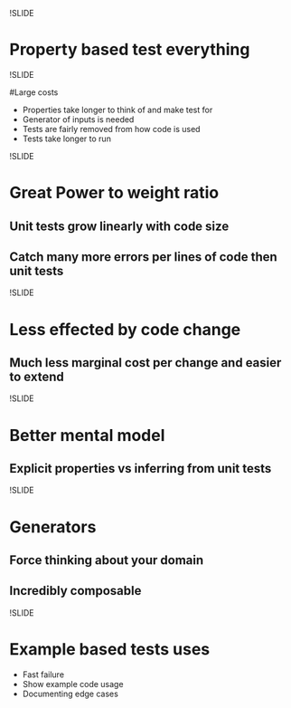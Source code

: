 !SLIDE

# Property based test everything

!SLIDE

#Large costs
- Properties take longer to think of and make test for
- Generator of inputs is needed
- Tests are fairly removed from how code is used
- Tests take longer to run

!SLIDE

# Great Power to weight ratio
## Unit tests grow linearly with code size
## Catch many more errors per lines of code then unit tests

!SLIDE

# Less effected by code change
## Much less marginal cost per change and easier to extend

!SLIDE

# Better mental model
## Explicit properties vs inferring from unit tests

!SLIDE

# Generators
## Force thinking about your domain
## Incredibly composable

!SLIDE

# Example based tests uses
- Fast failure
- Show example code usage
- Documenting edge cases
